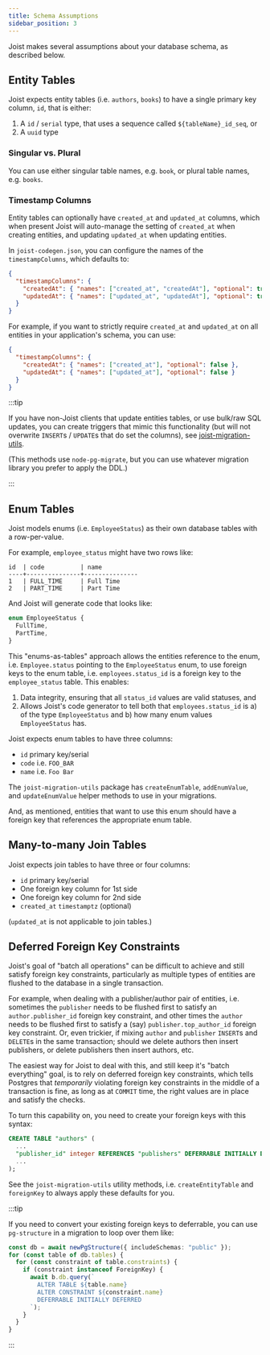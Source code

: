 ```yaml
---
title: Schema Assumptions
sidebar_position: 3
---
```


Joist makes several assumptions about your database schema, as described below.

## Entity Tables

Joist expects entity tables (i.e. `authors`, `books`) to have a single primary key column, `id`, that is either:

1. A `id` / `serial` type, that uses a sequence called `${tableName}_id_seq`, or
2. A `uuid` type

### Singular vs. Plural

You can use either singular table names, e.g. `book`, or plural table names, e.g. `books`.

### Timestamp Columns

Entity tables can optionally have `created_at` and `updated_at` columns, which when present Joist will auto-manage the setting of `created_at` when creating entities, and updating `updated_at` when updating entities.

In `joist-codegen.json`, you can configure the names of the `timestampColumns`, which defaults to:

```json
{
  "timestampColumns": {
    "createdAt": { "names": ["created_at", "createdAt"], "optional": true },
    "updatedAt": { "names": ["updated_at", "updatedAt"], "optional": true }
  }
}
```

For example, if you want to strictly require `created_at` and `updated_at` on all entities in your application's schema, you can use:

```json
{
  "timestampColumns": {
    "createdAt": { "names": ["created_at"], "optional": false },
    "updatedAt": { "names": ["updated_at"], "optional": false }
  }
}
```

:::tip

 If you have non-Joist clients that update entities tables, or use bulk/raw SQL updates, you can create triggers that mimic this functionality (but will not overwrite `INSERT`s / `UPDATE`s that do set the columns), see [joist-migration-utils](https://github.com/stephenh/joist-ts/blob/main/packages/migration-utils/src/utils.ts#L73).

(This methods use `node-pg-migrate`, but you can use whatever migration library you prefer to apply the DDL.)

:::

## Enum Tables

Joist models enums (i.e. `EmployeeStatus`) as their own database tables with a row-per-value. 

For example, `employee_status` might have two rows like:

```
id  | code          | name
----+---------------+---------------
1   | FULL_TIME     | Full Time
2   | PART_TIME     | Part Time
```

And Joist will generate code that looks like:

```typescript
enum EmployeeStatus {
  FullTime,
  PartTime,
}
```

This "enums-as-tables" approach allows the entities reference to the enum, i.e. `Employee.status` pointing to the `EmployeeStatus` enum, to use foreign keys to the enum table, i.e. `employees.status_id` is a foreign key to the `employee_status` table. This enables:
 
1. Data integrity, ensuring that all `status_id` values are valid statuses, and
2. Allows Joist's code generator to tell both that `employees.status_id` is a) of the type `EmployeeStatus` and b) how many enum values `EmployeeStatus` has.

Joist expects enum tables to have three columns:

* `id` primary key/serial
* `code` i.e. `FOO_BAR`
* `name` i.e. `Foo Bar`

The `joist-migration-utils` package has `createEnumTable`, `addEnumValue`, and `updateEnumValue` helper methods to use in your migrations.

And, as mentioned, entities that want to use this enum should have a foreign key that references the appropriate enum table.

## Many-to-many Join Tables

Joist expects join tables to have three or four columns:

* `id` primary key/serial
* One foreign key column for 1st side
* One foreign key column for 2nd side
* `created_at` `timestamptz` (optional)

(`updated_at` is not applicable to join tables.)

## Deferred Foreign Key Constraints

Joist's goal of "batch all operations" can be difficult to achieve and still satisfy foreign key constraints, particularly as multiple types of entities are flushed to the database in a single transaction.

For example, when dealing with a publisher/author pair of entities, i.e. sometimes the `publisher` needs to be flushed first to satisfy an `author.publisher_id` foreign key constraint, and other times the `author` needs to be flushed first to satisfy a (say) `publisher.top_author_id` foreign key constraint. Or, even trickier, if mixing `author` and `publisher` `INSERT`s and `DELETE`s in the same transaction; should we delete authors then insert publishers, or delete publishers then insert authors, etc.

The easiest way for Joist to deal with this, and still keep it's "batch everything" goal, is to rely on deferred foreign key constraints, which tells Postgres that _temporarily_ violating foreign key constraints in the middle of a transaction is fine,
as long as at `COMMIT` time, the right values are in place and satisfy the checks.

To turn this capability on, you need to create your foreign keys with this syntax:

```sql
CREATE TABLE "authors" (
  ...
  "publisher_id" integer REFERENCES "publishers" DEFERRABLE INITIALLY DEFERRED,
  ...
);
``` 

See the `joist-migration-utils` utility methods, i.e. `createEntityTable` and `foreignKey` to always apply these defaults for you.

:::tip

If you need to convert your existing foreign keys to deferrable, you can use `pg-structure` in a migration to loop over them like:

```typescript
const db = await newPgStructure({ includeSchemas: "public" });
for (const table of db.tables) {
  for (const constraint of table.constraints) {
    if (constraint instanceof ForeignKey) {
      await b.db.query(`
        ALTER TABLE ${table.name}
        ALTER CONSTRAINT ${constraint.name}
        DEFERRABLE INITIALLY DEFERRED
      `);
    }
  }
}
```

:::
